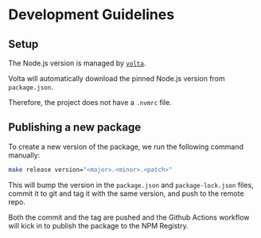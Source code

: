 # Development Guidelines

## Setup

The Node.js version is managed by [`volta`](https://volta.sh/).

Volta will automatically download the pinned Node.js version from
`package.json`.

Therefore, the project does not have a `.nvmrc` file.

## Publishing a new package

To create a new version of the package, we run the following command manually:

```bash
make release version="<major>.<minor>.<patch>"
```

This will bump the version in the `package.json` and `package-lock.json` files,
commit it to git and tag it with the same version, and push to the remote repo.

Both the commit and the tag are pushed and the Github Actions workflow will kick
in to publish the package to the NPM Registry.
